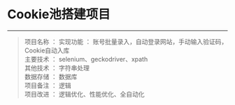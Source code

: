 # Cookie池搭建项目
---
> 项目名称 ： 
> 实现功能 ： 账号批量录入，自动登录网站，手动输入验证码，Cookie自动入库  
> 主要技术 ： selenium、geckodriver、xpath  
> 其他技术 ： 字符串处理   
> 数据存储 ： 数据库   
> 项目备注 ： 逻辑  
> 项目改进 ： 逻辑优化、性能优化、全自动化    
